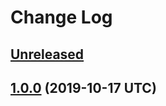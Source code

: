 # Change Log

## [Unreleased]

[Unreleased]: https://github.com/sounisi5011/metalsmith-postcss2/compare/v1.0.0...HEAD

## [1.0.0] (2019-10-17 UTC)

[1.0.0]: https://github.com/sounisi5011/metalsmith-postcss2/compare/v0.0.0...v1.0.0
